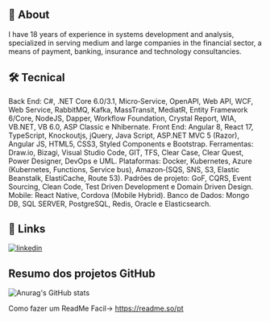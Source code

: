 
## 🚀 About

I have 18 years of experience in systems development and analysis,
specialized in serving medium and large companies in the financial sector, a means of
payment, banking, insurance and technology consultancies.


## 🛠 Tecnical
Back End: C#, .NET Core 6.0/3.1, Micro‐Service, OpenAPI, Web API, WCF, Web Service, RabbitMQ,
Kafka, MassTransit, MediatR, Entity Framework 6/Core, NodeJS, Dapper, Workflow Foundation,
Crystal Report, WIA, VB.NET, VB 6.0, ASP Classic e Nhibernate.
Front End: Angular 8, React 17, TypeScript, Knockoutjs, jQuery, Java Script, ASP.NET MVC 5 (Razor),
Angular JS, HTML5, CSS3, Styled Components e Bootstrap.
Ferramentas: Draw.io, Bizagi, Visual Studio Code, GIT, TFS, Clear Case, Clear Quest, Power Designer,
DevOps e UML.
Plataformas: Docker, Kubernetes, Azure (Kubernetes, Functions, Service bus), Amazon‐(SQS, SNS, S3,
Elastic Beanstalk, ElastiCache, Route 53).
Padrões de projeto: GoF, CQRS, Event Sourcing, Clean Code, Test Driven Development e Domain
Driven Design.
Mobile: React Native, Cordova (Mobile Hybrid).
Banco de Dados: Mongo DB, SQL SERVER, PostgreSQL, Redis, Oracle e Elasticsearch.

## 🔗 Links
[![linkedin](https://img.shields.io/badge/linkedin-0A66C2?style=for-the-badge&logo=linkedin&logoColor=white)](https://www.linkedin.com/in/alfredo-fernandez-2017/)

## Resumo dos projetos GitHub

![Anurag's GitHub stats](https://github-readme-stats.vercel.app/api?username=alfxp&show_icons=true&theme=transparent)

Como fazer um ReadMe Facil->  https://readme.so/pt
